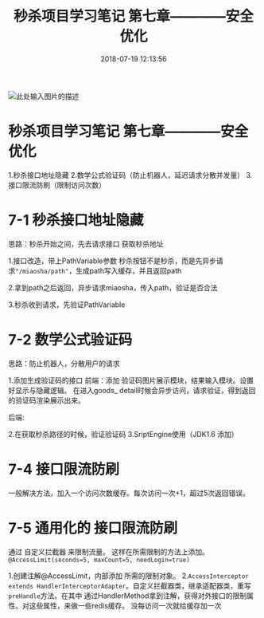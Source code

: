 ﻿---
title: 秒杀项目学习笔记 第七章————安全优化
date: 2018-07-19 12:13:56
tags: [高并发,秒杀项目]
categories: 秒杀项目

---

![此处输入图片的描述][1]

# 秒杀项目学习笔记 第七章————安全优化
1.秒杀接口地址隐藏
2.数学公式验证码（防止机器人，延迟请求分散并发量）
3.接口限流防刷（限制访问次数）


# 7-1 秒杀接口地址隐藏
思路：秒杀开始之间，先去请求接口  获取秒杀地址

1.接口改造，带上PathVariable参数
秒杀按钮不是秒杀，而是先异步请求`"/miaosha/path"`，生成path写入缓存，并且返回path

2.拿到path之后返回，异步请求miaosha，传入path，验证是否合法


3.秒杀收到请求，先验证PathVariable


# 7-2 数学公式验证码
思路：防止机器人，分散用户的请求

1.添加生成验证码的接口
前端：添加 验证码图片展示模块，结果输入模块。设置好显示与隐藏逻辑。
在进入goods_ detail时候会异步访问，请求验证，得到返回的验证码渲染展示出来。

后端:


2.在获取秒杀路径的时候，验证验证码
3.SriptEngine使用（JDK1.6 添加）


# 7-4 接口限流防刷

一般解决方法，加入一个访问次数缓存。每次访问一次+1，超过5次返回错误。

# 7-5 通用化的 接口限流防刷

通过 自定义拦截器 来限制流量。
这样在所需限制的方法上添加。`@AccessLimit(seconds=5, maxCount=5, needLogin=true)`

1.创建注解@AccessLimit，内部添加 所需的限制对象。
2.`AccessInterceptor  extends HandlerInterceptorAdapter`。自定义拦截器类，继承适配器类，重写`preHandle`方法。在其中
通过HandlerMethod拿到注解，获得对外接口的限制属性。对这些属性，来做一些redis缓存。
没每访问一次就给缓存加一次


  [1]: http://pbw0qqogs.bkt.clouddn.com/%E7%A7%92%E6%9D%80%E6%A8%A1%E5%9D%97%E6%B5%81%E7%A8%8B.jpg